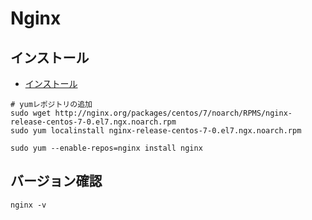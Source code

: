 # Nginx

## インストール

- [インストール](http://nginx.org/en/linux_packages.html#stable)

```
# yumレポジトリの追加
sudo wget http://nginx.org/packages/centos/7/noarch/RPMS/nginx-release-centos-7-0.el7.ngx.noarch.rpm
sudo yum localinstall nginx-release-centos-7-0.el7.ngx.noarch.rpm

sudo yum --enable-repos=nginx install nginx
```

## バージョン確認

```
nginx -v
```
